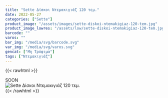 ```yaml
---
title: "Sette Δίσκοι Ντεμακιγιάζ 120 τεμ."
date: 2022-05-27
categories: ["Sette"]
product_image: "/assets/images/sette-diskoi-ntemakigiaz-120-tem.jpg"
product_image_lowres: "/assets/low/sette-diskoi-ntemakigiaz-120-tem.jpg"
barcode: ""
varos: ""
bar_img: "/media/svg/barcode.svg"
var_img: "/media/svg/varos.svg"
gencat: ["Μη Τρόφιμα"]
tags: ["Ντεμακιγιάζ"]
---
```

{{< rawhtml >}}

<div class="sload412"><div class="product">SOON<br><div class="pimg"><img alt="Sette Δίσκοι Ντεμακιγιάζ 120 τεμ." title="Sette Δίσκοι Ντεμακιγιάζ 120 τεμ." src="/assets/images/sette-diskoi-ntemakigiaz-120-tem.jpg"></div></div></div>
{{< /rawhtml >}}


